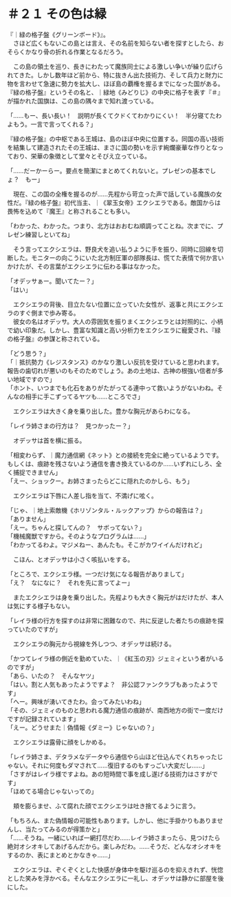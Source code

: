 # ＃２１ その色は緑

『｜緑の格子盤《グリーンボード》』。  
　さほど広くもないこの島とは言え、その名前を知らない者を探すとしたら、おそらくかなり骨の折れる作業となるだろう。

　この島の領土を巡り、長きにわたって魔族同士による激しい争いが繰り広げられてきた。しかし数年ほど前から、特に抜きん出た技術力、そして兵力と財力に物を言わせて急速に勢力を拡大し、ほぼ島の覇権を握るまでになった国がある。『緑の格子盤』というその名と、｜緑地《みどりじ》の中央に格子を表す『＃』が描かれた国旗は、この島の隅々まで知れ渡っている。

「……もー、長い長い！　説明が長くてクドくてわかりにくい！　半分寝てたわよもう。一言で言ってくれる？」

『緑の格子盤』の中枢である王城は、島のほぼ中央に位置する。同国の高い技術を結集して建造されたその王城は、まさに国の勢いを示す絢爛豪華な作りとなっており、栄華の象徴として堂々とそびえ立っている。

「……だーかーらー。要点を簡潔にまとめてくれないと。プレゼンの基本でしょ？　もー」

　現在、この国の全権を握るのが……先程から苛立った声で話している魔族の女性だ。『緑の格子盤』初代当主、｜《翠玉女帝》エクシエラである。敵国からは畏怖を込めて『魔王』と称されることも多い。

「わかった、わかった。つまり、北方はおおむね順調ってことね。次までに、プレゼン練習しといてね」

　そう言ってエクシエラは、野良犬を追い払うように手を振り、同時に回線を切断した。モニターの向こうにいた北方制圧軍の部隊長は、慌てた表情で何か言いかけたが、その言葉がエクシエラに伝わる事はなかった。

「オデッサぁー。聞いてたー？」  
「はい」

　エクシエラの背後、目立たない位置に立っていた女性が、返事と共にエクシエラのすぐ側まで歩み寄る。  
　彼女の名はオデッサ。大人の雰囲気を振りまくエクシエラとは対照的に、小柄で幼い印象だ。しかし、豊富な知識と高い分析力をエクシエラに寵愛され、『緑の格子盤』の参謀と称されている。

「どう思う？」  
「｜抵抗勢力《レジスタンス》のかなり激しい反抗を受けていると思われます。報告の歯切れが悪いのもそのためでしょう。あの土地は、古神の根強い信者が多い地域ですので」  
「ホント、いつまでも化石をありがたがってる連中って救いようがないわね。そんなの相手に手こずってるヤツも……ところでさ」

　エクシエラは大きく身を乗り出した。豊かな胸元があらわになる。

「レイラ姉さまの行方は？　見つかったー？」

　オデッサは首を横に振る。

「相変わらず、｜魔力通信網《ネット》との接続を完全に絶っているようです。もしくは、痕跡を残さないよう通信を書き換えているのか……いずれにしろ、全く捕捉できません」  
「えー、ショックー。お姉さまったらどこに隠れたのかしら、もう」

　エクシエラは下唇に人差し指を当て、不満げに呟く。

「じゃ、｜地上索敵機《ホリゾンタル・ルックアップ》からの報告は？」  
「ありません」  
「えー。ちゃんと探してんの？　サボってない？」  
「機械魔獣ですから。そのようなプログラムは……」  
「わかってるわよ。マジメねー、あんたも。そこがカワイイんだけれど」

　こほん、とオデッサは小さく咳払いをする。

「ところで、エクシエラ様。一つだけ気になる報告がありまして」  
「え？　なになに？　それを先に言ってよー」

　またエクシエラは身を乗り出した。先程よりも大きく胸元がはだけたが、本人は気にする様子もない。

「レイラ様の行方を探すのは非常に困難なので、共に反逆した者たちの痕跡を探っていたのですが」

　エクシエラの胸元から視線を外しつつ、オデッサは続ける。

「かつてレイラ様の側近を勤めていた、｜《紅玉の刃》ジェミィという者がいるのですが」  
「あら、いたの？　そんなヤツ」  
「はい。割と人気もあったようですよ？　非公認ファンクラブもあったようです」  
「へー。興味が湧いてきたわ。会ってみたいわね」  
「その、ジェミィのものと思われる魔力通信の痕跡が、南西地方の街で一度だけですが記録されています」  
「えー。どうせまた｜偽情報《ダミー》じゃないの？」

　エクシエラは露骨に顔をしかめる。

「レイラ姉さま、デタラメなデータやら通信やら山ほど仕込んでくれちゃったじゃない。それに何度もダマされて……復旧するのもすっごい大変だし……」  
「さすがはレイラ様ですよね。あの短時間で事を成し遂げる技術力はさすがです」  
「ほめてる場合じゃないっての」

　頬を膨らませ、ふて腐れた顔でエクシエラは吐き捨てるように言う。

「もちろん、また偽情報の可能性もあります。しかし、他に手掛かりもありませんし、当たってみるのが得策かと」  
「……そうね。一緒にいれば一網打尽だわ……レイラ姉さまったら、見つけたら絶対オシオキしてあげるんだから。楽しみだわ。……そうだ、どんなオシオキをするのか、表にまとめとかなきゃ……」

　エクシエラは、ぞくぞくとした快感が身体中を駆け巡るのを抑えきれず、恍惚とした笑みを浮かべる。そんなエクシエラに一礼し、オデッサは静かに部屋を後にした。
